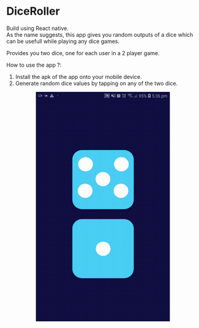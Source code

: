 # DiceRoller

Build using React native.</br>
As the name suggests, this app gives you random outputs of a dice which can be usefull while playing any dice games.

Provides you two dice, one for each user in a 2 player game.

How to use the app ?:

1. Install the apk of the app onto your mobile device.
2. Generate random dice values by tapping on any of the two dice.

<p align="center">
<img src="app-screenshots/1.gif"  width="350" height="600"/>
</p>
